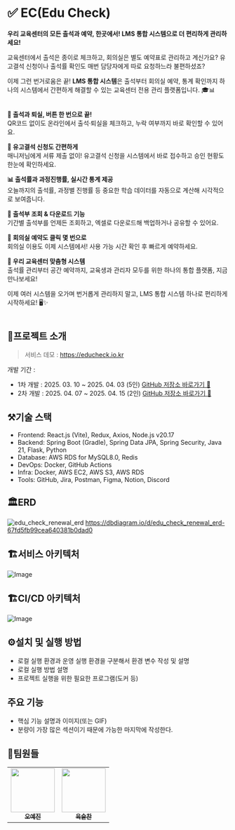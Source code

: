 # ✅ EC(Edu Check)

<b>우리 교육센터의 모든 출석과 예약, 한곳에서!
LMS 통합 시스템으로 더 편리하게 관리하세요!</b>

교육센터에서 출석은 종이로 체크하고, 회의실은 별도 예약표로 관리하고 계신가요?
유고결석 신청이나 출석률 확인도 매번 담당자에게 따로 요청하느라 불편하셨죠?

이제 그런 번거로움은 끝!
<b>LMS 통합 시스템</b>은 출석부터 회의실 예약, 통계 확인까지
하나의 시스템에서 간편하게 해결할 수 있는 교육센터 전용 관리 플랫폼입니다. 🎓📊
<br>
<br>

<b>📍 출석과 퇴실, 버튼 한 번으로 끝!</b><br>
QR코드 없이도 온라인에서 출석·퇴실을 체크하고, 누락 여부까지 바로 확인할 수 있어요.

<b>📝 유고결석 신청도 간편하게</b><br>
매니저님에게 서류 제출 없이! 유고결석 신청을 시스템에서 바로 접수하고 승인 현황도 한눈에 확인하세요.

<b>📊 출석률과 과정진행률, 실시간 통계 제공</b><br>
오늘까지의 출석률, 과정별 진행률 등 중요한 학습 데이터를 자동으로 계산해 시각적으로 보여줍니다.

<b>📄 출석부 조회 & 다운로드 기능</b><br>
기간별 출석부를 언제든 조회하고, 엑셀로 다운로드해 백업하거나 공유할 수 있어요.

<b>📅 회의실 예약도 클릭 몇 번으로</b><br>
회의실 이용도 이제 시스템에서! 사용 가능 시간 확인 후 빠르게 예약하세요.

<b>💙 우리 교육센터 맞춤형 시스템</b><br>
출석률 관리부터 공간 예약까지,
교육생과 관리자 모두를 위한 하나의 통합 플랫폼, 지금 만나보세요!

이제 여러 시스템을 오가며 번거롭게 관리하지 말고,
LMS 통합 시스템 하나로 편리하게 시작하세요! 🖥️✨
<br/>
<br/>

## 📖프로젝트 소개

> 서비스 데모 : https://educheck.io.kr

개발 기간 :
- 1차 개발 : 2025. 03. 10 ~ 2025. 04. 03 (5인)  [GitHub 저장소 바로가기 🔗](https://github.com/EC-EduCheck/edu_check)
- 2차 개발 : 2025. 04. 07 ~ 2025. 04. 15 (2인) [GitHub 저장소 바로가기 🔗](https://github.com/Edu-Check/edu_check_renewal)


## ⚒️기술 스택

- Frontend: React.js (Vite), Redux, Axios, Node.js v20.17
- Backend: Spring Boot (Gradle), Spring Data JPA, Spring Security, Java 21, Flask, Python
- Database: AWS RDS for MySQL8.0, Redis
- DevOps: Docker, GitHub Actions
- Infra: Docker, AWS EC2, AWS S3, AWS RDS 
- Tools: GitHub, Jira, Postman, Figma, Notion, Discord
 

## 🏛️ERD

![edu_check_renewal_erd](https://github.com/user-attachments/assets/ab906c83-d17b-4a4e-91c2-41d3a0564de3)
https://dbdiagram.io/d/edu_check_renewal_erd-67fd5fb99cea640381b0dad0


## 🏗️서비스 아키텍처

![Image](https://github.com/user-attachments/assets/f135b387-bde9-4461-aa0a-6bda9bfb43d9)


## 🏗️CI/CD 아키텍처
![Image](https://github.com/user-attachments/assets/ba7f4fb9-273f-4ae4-b622-51f220a403aa)


## ⚙️설치 및 실행 방법

- 로컬 실행 환경과 운영 실행 환경을 구분해서 환경 변수 작성 및 설명
- 로컬 실행 방법 설명
- 프로젝트 실행을 위한 필요한 프로그램(도커 등)


## 주요 기능

- 핵심 기능 설명과 이미지(또는 GIF)
- 분량이 가장 많은 섹션이기 때문에 가능한 마지막에 작성한다.

## 👶팀원들

<table>
  <tbody>
    <tr>
      <td align="center"><a href="https://github.com/devyejin"><img src="https://avatars.githubusercontent.com/u/109127968?v=4" width="100px;" alt=""/><br /><sub><b>오예진</b></sub></a><br /></td>
      <td align="center"><a href="https://github.com/ysc13245"><img src="https://encrypted-tbn0.gstatic.com/images?q=tbn:ANd9GcQAdndK6XQOAkvQcU72YjbcJ0r_T_UomiiV9g&s" width="100px;" alt=""/><br /><sub><b>육슬찬</b></sub></a><br /></td>
    </tr>
  </tbody>
</table>


